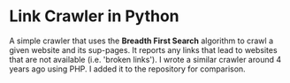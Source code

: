 # Link Crawler in Python
A simple crawler that uses the **Breadth First Search** algorithm to crawl a given website and its sup-pages. 
It reports any links that lead to websites that are not available (i.e. 'broken links'). I wrote a similar crawler around 4 years ago using PHP. I added it to the repository for comparison.
